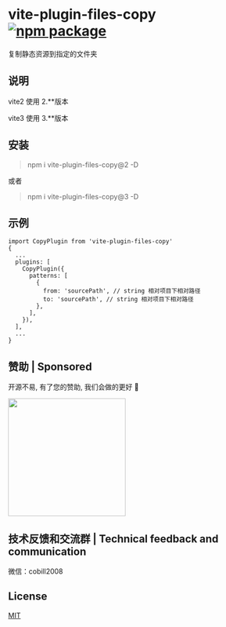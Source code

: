 # vite-plugin-files-copy <a href="https://npmjs.com/package/vite-plugin-files-copy" target="_blank"><img src="https://badgen.net/npm/v/vite-plugin-files-copy" alt="npm package"></a>
复制静态资源到指定的文件夹<br />



## 说明
vite2 使用 2.**版本

vite3 使用 3.**版本

## 安装
> npm i vite-plugin-files-copy@2 -D

或者

> npm i vite-plugin-files-copy@3 -D

## 示例
```
import CopyPlugin from 'vite-plugin-files-copy'
{
  ...
  plugins: [
    CopyPlugin({
      patterns: [
        {
          from: 'sourcePath', // string 相对项目下相对路径
          to: 'sourcePath', // string 相对项目下相对路径
        },
      ],
    }),
  ],
  ...
}
```
## 赞助 | Sponsored

开源不易, 有了您的赞助, 我们会做的更好 👋

<img style="display: block;" src="https://tcly861204.github.io/static/wepay.jpg" width="240px" />

## 技术反馈和交流群 | Technical feedback and communication

微信：cobill2008

## License

[MIT](http://opensource.org/licenses/MIT)
